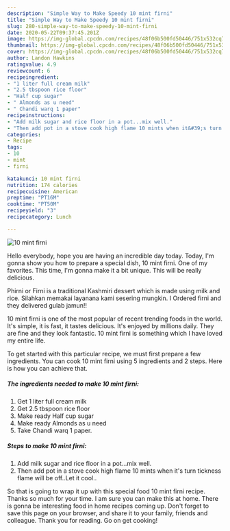```yaml
---
description: "Simple Way to Make Speedy 10 mint firni"
title: "Simple Way to Make Speedy 10 mint firni"
slug: 280-simple-way-to-make-speedy-10-mint-firni
date: 2020-05-22T09:37:45.201Z
image: https://img-global.cpcdn.com/recipes/48f06b500fd50446/751x532cq70/10-mint-firni-recipe-main-photo.jpg
thumbnail: https://img-global.cpcdn.com/recipes/48f06b500fd50446/751x532cq70/10-mint-firni-recipe-main-photo.jpg
cover: https://img-global.cpcdn.com/recipes/48f06b500fd50446/751x532cq70/10-mint-firni-recipe-main-photo.jpg
author: Landon Hawkins
ratingvalue: 4.9
reviewcount: 6
recipeingredient:
- "1 liter full cream milk"
- "2.5 tbspoon rice floor"
- "Half cup sugar"
- " Almonds as u need"
- " Chandi warq 1 paper"
recipeinstructions:
- "Add milk sugar and rice floor in a pot...mix well."
- "Then add pot in a stove cook high flame 10 mints when it&#39;s turn tickness flame will be off..Let it cool.."
categories:
- Recipe
tags:
- 10
- mint
- firni

katakunci: 10 mint firni 
nutrition: 174 calories
recipecuisine: American
preptime: "PT16M"
cooktime: "PT50M"
recipeyield: "3"
recipecategory: Lunch

---
```



![10 mint firni](https://img-global.cpcdn.com/recipes/48f06b500fd50446/751x532cq70/10-mint-firni-recipe-main-photo.jpg)

Hello everybody, hope you are having an incredible day today. Today, I'm gonna show you how to prepare a special dish, 10 mint firni. One of my favorites. This time, I'm gonna make it a bit unique. This will be really delicious.

Phirni or Firni is a traditional Kashmiri dessert which is made using milk and rice. Silahkan memakai layanana kami sesering mungkin. I Ordered firni and they delivered gulab jamun!!

10 mint firni is one of the most popular of recent trending foods in the world. It's simple, it is fast, it tastes delicious. It's enjoyed by millions daily. They are fine and they look fantastic. 10 mint firni is something which I have loved my entire life.


To get started with this particular recipe, we must first prepare a few ingredients. You can cook 10 mint firni using 5 ingredients and 2 steps. Here is how you can achieve that.

<!--inarticleads1-->

##### The ingredients needed to make 10 mint firni:

1. Get 1 liter full cream milk
1. Get 2.5 tbspoon rice floor
1. Make ready Half cup sugar
1. Make ready  Almonds as u need
1. Take  Chandi warq 1 paper.




<!--inarticleads2-->

##### Steps to make 10 mint firni:

1. Add milk sugar and rice floor in a pot...mix well.
1. Then add pot in a stove cook high flame 10 mints when it&#39;s turn tickness flame will be off..Let it cool..




So that is going to wrap it up with this special food 10 mint firni recipe. Thanks so much for your time. I am sure you can make this at home. There is gonna be interesting food in home recipes coming up. Don't forget to save this page on your browser, and share it to your family, friends and colleague. Thank you for reading. Go on get cooking!
